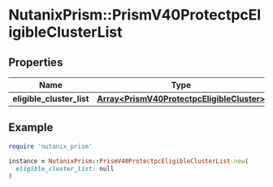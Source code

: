 # NutanixPrism::PrismV40ProtectpcEligibleClusterList

## Properties

| Name | Type | Description | Notes |
| ---- | ---- | ----------- | ----- |
| **eligible_cluster_list** | [**Array&lt;PrismV40ProtectpcEligibleCluster&gt;**](PrismV40ProtectpcEligibleCluster.md) |  | [optional] |

## Example

```ruby
require 'nutanix_prism'

instance = NutanixPrism::PrismV40ProtectpcEligibleClusterList.new(
  eligible_cluster_list: null
)
```

